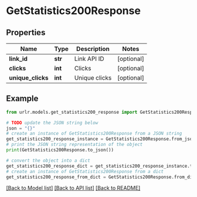 # GetStatistics200Response


## Properties

Name | Type | Description | Notes
------------ | ------------- | ------------- | -------------
**link_id** | **str** | Link API ID | [optional] 
**clicks** | **int** | Clicks | [optional] 
**unique_clicks** | **int** | Unique clicks | [optional] 

## Example

```python
from urlr.models.get_statistics200_response import GetStatistics200Response

# TODO update the JSON string below
json = "{}"
# create an instance of GetStatistics200Response from a JSON string
get_statistics200_response_instance = GetStatistics200Response.from_json(json)
# print the JSON string representation of the object
print(GetStatistics200Response.to_json())

# convert the object into a dict
get_statistics200_response_dict = get_statistics200_response_instance.to_dict()
# create an instance of GetStatistics200Response from a dict
get_statistics200_response_from_dict = GetStatistics200Response.from_dict(get_statistics200_response_dict)
```
[[Back to Model list]](../README.md#documentation-for-models) [[Back to API list]](../README.md#documentation-for-api-endpoints) [[Back to README]](../README.md)


